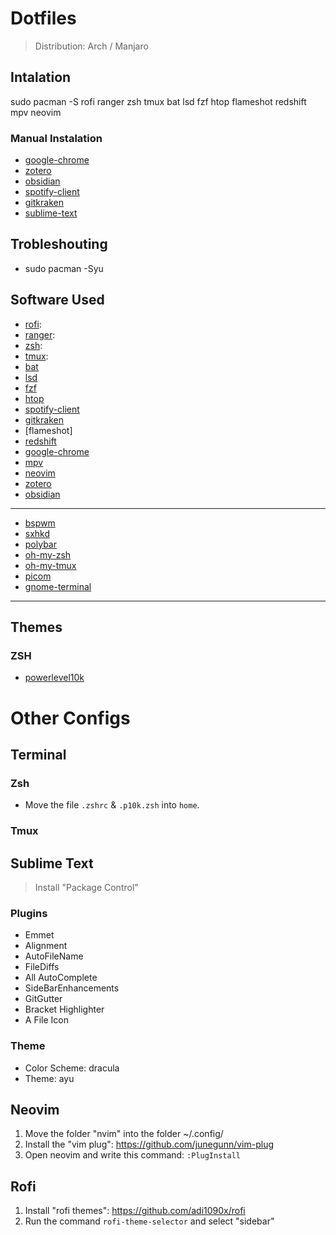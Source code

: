 # Dotfiles

> Distribution: Arch / Manjaro

## Intalation

sudo pacman -S rofi ranger zsh tmux bat lsd fzf htop flameshot redshift mpv neovim

### Manual Instalation

- [google-chrome](https://www.itzgeek.com/how-tos/linux/arch-linux/how-to-install-google-chrome-on-arch-linux.html)
- [zotero](https://www.zotero.org/)
- [obsidian](https://obsidian.md/)
- [spotify-client](https://www.spotify.com/us/download/linux/)
- [gitkraken](https://snapcraft.io/install/gitkraken/arch)
- [sublime-text](https://www.sublimetext.com/docs/linux_repositories.html#pacman)

## Trobleshouting
- sudo pacman -Syu

## Software Used

- [rofi](https://github.com/davatorium/rofi): 
- [ranger](https://github.com/ranger/ranger):
- [zsh](https://github.com/zsh-users/zsh): 
- [tmux](https://github.com/tmux/tmux): 
- [bat](https://github.com/sharkdp/bat)
- [lsd](https://github.com/Peltoche/lsd)
- [fzf](https://github.com/junegunn/fzf)
- [htop](https://htop.dev/)
- [spotify-client](https://www.spotify.com/us/download/linux/)
- [gitkraken](https://www.gitkraken.com/git-client/try-free)
- [flameshot]
- [redshift](https://github.com/jonls/redshift)
- [google-chrome](https://www.google.com/intl/es/chrome/?brand=YTUH&gclid=Cj0KCQjw0umSBhDrARIsAH7FCoc1CBW7UPCZjCzc4M4rS_EB6wJcDDZ50xehPRisWAVWMxRCQiInVOcaAp9LEALw_wcB&gclsrc=aw.ds)
- [mpv](https://github.com/mpv-player/mpv)
- [neovim](https://github.com/neovim/neovim)
- [zotero](https://www.zotero.org/)
- [obsidian](https://obsidian.md/)

---

- [bspwm](https://github.com/baskerville/bspwm)
- [sxhkd](https://github.com/baskerville/sxhkd)
- [polybar](https://github.com/polybar/polybar)
- [oh-my-zsh](https://github.com/ohmyzsh/ohmyzsh)
- [oh-my-tmux](https://github.com/gpakosz/.tmux)
- [picom](https://github.com/yshui/picom)
- [gnome-terminal](https://github.com/GNOME/gnome-terminal)

---

## Themes

### ZSH
- [powerlevel10k](https://github.com/romkatv/powerlevel10k)

# Other Configs
## Terminal

### Zsh
- Move the file `.zshrc` & `.p10k.zsh` into `home`.

### Tmux

## Sublime Text
> Install "Package Control"
### Plugins
- Emmet
- Alignment
- AutoFileName
- FileDiffs
- All AutoComplete
- SideBarEnhancements
- GitGutter
- Bracket Highlighter
- A File Icon

### Theme
- Color Scheme: dracula
- Theme: ayu

## Neovim
1. Move the folder "nvim" into the folder ~/.config/
2. Install the "vim plug": https://github.com/junegunn/vim-plug
3. Open neovim and write this command: `:PlugInstall`

## Rofi
1. Install "rofi themes": https://github.com/adi1090x/rofi
2. Run the command `rofi-theme-selector` and select "sidebar"
